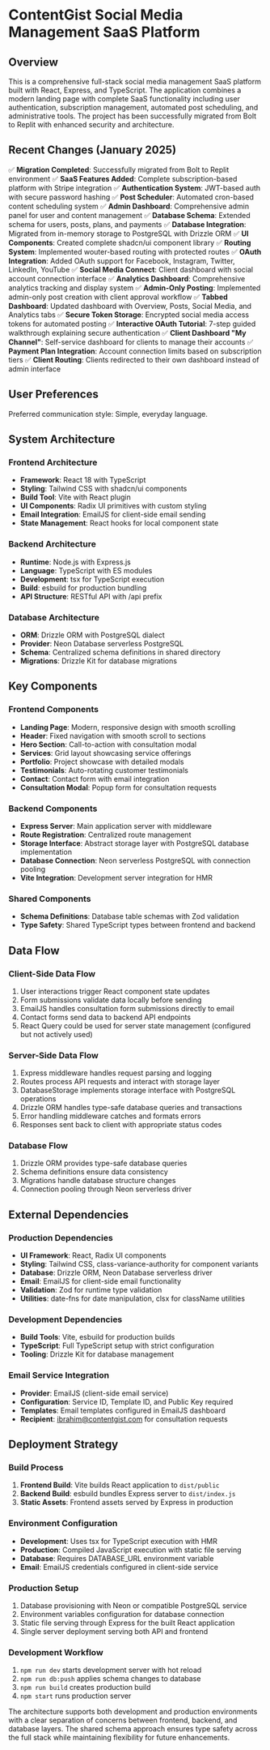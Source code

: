 # ContentGist Social Media Management SaaS Platform

## Overview

This is a comprehensive full-stack social media management SaaS platform built with React, Express, and TypeScript. The application combines a modern landing page with complete SaaS functionality including user authentication, subscription management, automated post scheduling, and administrative tools. The project has been successfully migrated from Bolt to Replit with enhanced security and architecture.

## Recent Changes (January 2025)

✅ **Migration Completed**: Successfully migrated from Bolt to Replit environment
✅ **SaaS Features Added**: Complete subscription-based platform with Stripe integration
✅ **Authentication System**: JWT-based auth with secure password hashing
✅ **Post Scheduler**: Automated cron-based content scheduling system
✅ **Admin Dashboard**: Comprehensive admin panel for user and content management
✅ **Database Schema**: Extended schema for users, posts, plans, and payments
✅ **Database Integration**: Migrated from in-memory storage to PostgreSQL with Drizzle ORM
✅ **UI Components**: Created complete shadcn/ui component library
✅ **Routing System**: Implemented wouter-based routing with protected routes
✅ **OAuth Integration**: Added OAuth support for Facebook, Instagram, Twitter, LinkedIn, YouTube
✅ **Social Media Connect**: Client dashboard with social account connection interface
✅ **Analytics Dashboard**: Comprehensive analytics tracking and display system
✅ **Admin-Only Posting**: Implemented admin-only post creation with client approval workflow
✅ **Tabbed Dashboard**: Updated dashboard with Overview, Posts, Social Media, and Analytics tabs
✅ **Secure Token Storage**: Encrypted social media access tokens for automated posting
✅ **Interactive OAuth Tutorial**: 7-step guided walkthrough explaining secure authentication
✅ **Client Dashboard "My Channel"**: Self-service dashboard for clients to manage their accounts
✅ **Payment Plan Integration**: Account connection limits based on subscription tiers
✅ **Client Routing**: Clients redirected to their own dashboard instead of admin interface

## User Preferences

Preferred communication style: Simple, everyday language.

## System Architecture

### Frontend Architecture
- **Framework**: React 18 with TypeScript
- **Styling**: Tailwind CSS with shadcn/ui components
- **Build Tool**: Vite with React plugin
- **UI Components**: Radix UI primitives with custom styling
- **Email Integration**: EmailJS for client-side email sending
- **State Management**: React hooks for local component state

### Backend Architecture
- **Runtime**: Node.js with Express.js
- **Language**: TypeScript with ES modules
- **Development**: tsx for TypeScript execution
- **Build**: esbuild for production bundling
- **API Structure**: RESTful API with /api prefix

### Database Architecture
- **ORM**: Drizzle ORM with PostgreSQL dialect
- **Provider**: Neon Database serverless PostgreSQL
- **Schema**: Centralized schema definitions in shared directory
- **Migrations**: Drizzle Kit for database migrations

## Key Components

### Frontend Components
- **Landing Page**: Modern, responsive design with smooth scrolling
- **Header**: Fixed navigation with smooth scroll to sections
- **Hero Section**: Call-to-action with consultation modal
- **Services**: Grid layout showcasing service offerings
- **Portfolio**: Project showcase with detailed modals
- **Testimonials**: Auto-rotating customer testimonials
- **Contact**: Contact form with email integration
- **Consultation Modal**: Popup form for consultation requests

### Backend Components
- **Express Server**: Main application server with middleware
- **Route Registration**: Centralized route management
- **Storage Interface**: Abstract storage layer with PostgreSQL database implementation
- **Database Connection**: Neon serverless PostgreSQL with connection pooling
- **Vite Integration**: Development server integration for HMR

### Shared Components
- **Schema Definitions**: Database table schemas with Zod validation
- **Type Safety**: Shared TypeScript types between frontend and backend

## Data Flow

### Client-Side Data Flow
1. User interactions trigger React component state updates
2. Form submissions validate data locally before sending
3. EmailJS handles consultation form submissions directly to email
4. Contact forms send data to backend API endpoints
5. React Query could be used for server state management (configured but not actively used)

### Server-Side Data Flow
1. Express middleware handles request parsing and logging
2. Routes process API requests and interact with storage layer
3. DatabaseStorage implements storage interface with PostgreSQL operations
4. Drizzle ORM handles type-safe database queries and transactions
5. Error handling middleware catches and formats errors
6. Responses sent back to client with appropriate status codes

### Database Flow
1. Drizzle ORM provides type-safe database queries
2. Schema definitions ensure data consistency
3. Migrations handle database structure changes
4. Connection pooling through Neon serverless driver

## External Dependencies

### Production Dependencies
- **UI Framework**: React, Radix UI components
- **Styling**: Tailwind CSS, class-variance-authority for component variants
- **Database**: Drizzle ORM, Neon Database serverless driver
- **Email**: EmailJS for client-side email functionality
- **Validation**: Zod for runtime type validation
- **Utilities**: date-fns for date manipulation, clsx for className utilities

### Development Dependencies
- **Build Tools**: Vite, esbuild for production builds
- **TypeScript**: Full TypeScript setup with strict configuration
- **Tooling**: Drizzle Kit for database management

### Email Service Integration
- **Provider**: EmailJS (client-side email service)
- **Configuration**: Service ID, Template ID, and Public Key required
- **Templates**: Email templates configured in EmailJS dashboard
- **Recipient**: ibrahim@contentgist.com for consultation requests

## Deployment Strategy

### Build Process
1. **Frontend Build**: Vite builds React application to `dist/public`
2. **Backend Build**: esbuild bundles Express server to `dist/index.js`
3. **Static Assets**: Frontend assets served by Express in production

### Environment Configuration
- **Development**: Uses tsx for TypeScript execution with HMR
- **Production**: Compiled JavaScript execution with static file serving
- **Database**: Requires DATABASE_URL environment variable
- **Email**: EmailJS credentials configured in client-side service

### Production Setup
1. Database provisioning with Neon or compatible PostgreSQL service
2. Environment variables configuration for database connection
3. Static file serving through Express for the built React application
4. Single server deployment serving both API and frontend

### Development Workflow
1. `npm run dev` starts development server with hot reload
2. `npm run db:push` applies schema changes to database
3. `npm run build` creates production build
4. `npm start` runs production server

The architecture supports both development and production environments with a clear separation of concerns between frontend, backend, and database layers. The shared schema approach ensures type safety across the full stack while maintaining flexibility for future enhancements.